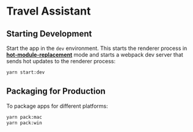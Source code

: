 # Travel Assistant

## Starting Development

Start the app in the `dev` environment. This starts the renderer process in [**hot-module-replacement**](https://webpack.js.org/guides/hmr-react/) mode and starts a webpack dev server that sends hot updates to the renderer process:

```bash
yarn start:dev
```

## Packaging for Production

To package apps for different platforms:

```bash
yarn pack:mac
yarn pack:win
```
